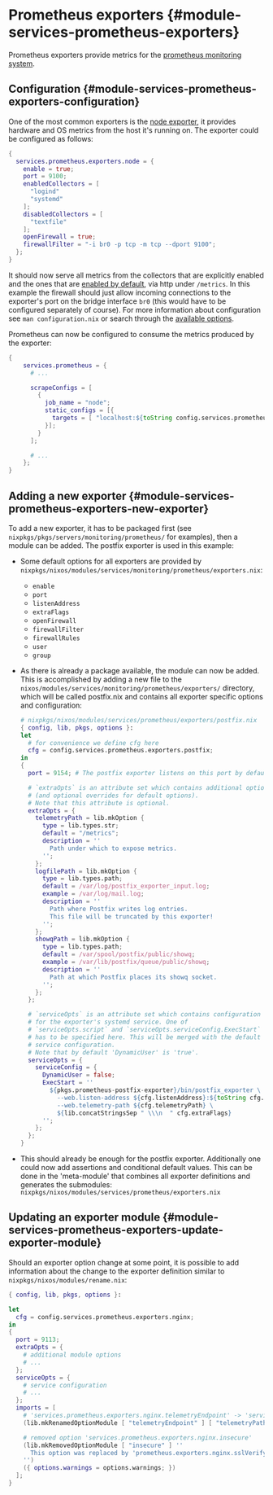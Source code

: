 # Prometheus exporters {#module-services-prometheus-exporters}

Prometheus exporters provide metrics for the
[prometheus monitoring system](https://prometheus.io).

## Configuration {#module-services-prometheus-exporters-configuration}

One of the most common exporters is the
[node exporter](https://github.com/prometheus/node_exporter),
it provides hardware and OS metrics from the host it's
running on. The exporter could be configured as follows:

```nix
{
  services.prometheus.exporters.node = {
    enable = true;
    port = 9100;
    enabledCollectors = [
      "logind"
      "systemd"
    ];
    disabledCollectors = [
      "textfile"
    ];
    openFirewall = true;
    firewallFilter = "-i br0 -p tcp -m tcp --dport 9100";
  };
}
```

It should now serve all metrics from the collectors that are explicitly
enabled and the ones that are
[enabled by default](https://github.com/prometheus/node_exporter#enabled-by-default),
via http under `/metrics`. In this
example the firewall should just allow incoming connections to the
exporter's port on the bridge interface `br0` (this would
have to be configured separately of course). For more information about
configuration see `man configuration.nix` or search through
the [available options](https://nixos.org/nixos/options.html#prometheus.exporters).

Prometheus can now be configured to consume the metrics produced by the exporter:

```nix
{
    services.prometheus = {
      # ...

      scrapeConfigs = [
        {
          job_name = "node";
          static_configs = [{
            targets = [ "localhost:${toString config.services.prometheus.exporters.node.port}" ];
          }];
        }
      ];

      # ...
    };
}
```

## Adding a new exporter {#module-services-prometheus-exporters-new-exporter}

To add a new exporter, it has to be packaged first (see
`nixpkgs/pkgs/servers/monitoring/prometheus/` for
examples), then a module can be added. The postfix exporter is used in this
example:

- Some default options for all exporters are provided by
  `nixpkgs/nixos/modules/services/monitoring/prometheus/exporters.nix`:

  - `enable`
  - `port`
  - `listenAddress`
  - `extraFlags`
  - `openFirewall`
  - `firewallFilter`
  - `firewallRules`
  - `user`
  - `group`

- As there is already a package available, the module can now be added. This
  is accomplished by adding a new file to the
  `nixos/modules/services/monitoring/prometheus/exporters/`
  directory, which will be called postfix.nix and contains all exporter
  specific options and configuration:

  ```nix
  # nixpkgs/nixos/modules/services/prometheus/exporters/postfix.nix
  { config, lib, pkgs, options }:
  let
    # for convenience we define cfg here
    cfg = config.services.prometheus.exporters.postfix;
  in
  {
    port = 9154; # The postfix exporter listens on this port by default

    # `extraOpts` is an attribute set which contains additional options
    # (and optional overrides for default options).
    # Note that this attribute is optional.
    extraOpts = {
      telemetryPath = lib.mkOption {
        type = lib.types.str;
        default = "/metrics";
        description = ''
          Path under which to expose metrics.
        '';
      };
      logfilePath = lib.mkOption {
        type = lib.types.path;
        default = /var/log/postfix_exporter_input.log;
        example = /var/log/mail.log;
        description = ''
          Path where Postfix writes log entries.
          This file will be truncated by this exporter!
        '';
      };
      showqPath = lib.mkOption {
        type = lib.types.path;
        default = /var/spool/postfix/public/showq;
        example = /var/lib/postfix/queue/public/showq;
        description = ''
          Path at which Postfix places its showq socket.
        '';
      };
    };

    # `serviceOpts` is an attribute set which contains configuration
    # for the exporter's systemd service. One of
    # `serviceOpts.script` and `serviceOpts.serviceConfig.ExecStart`
    # has to be specified here. This will be merged with the default
    # service configuration.
    # Note that by default 'DynamicUser' is 'true'.
    serviceOpts = {
      serviceConfig = {
        DynamicUser = false;
        ExecStart = ''
          ${pkgs.prometheus-postfix-exporter}/bin/postfix_exporter \
            --web.listen-address ${cfg.listenAddress}:${toString cfg.port} \
            --web.telemetry-path ${cfg.telemetryPath} \
            ${lib.concatStringsSep " \\\n  " cfg.extraFlags}
        '';
      };
    };
  }
  ```

- This should already be enough for the postfix exporter. Additionally one
  could now add assertions and conditional default values. This can be done
  in the 'meta-module' that combines all exporter definitions and generates
  the submodules:
  `nixpkgs/nixos/modules/services/prometheus/exporters.nix`

## Updating an exporter module {#module-services-prometheus-exporters-update-exporter-module}

Should an exporter option change at some point, it is possible to add
information about the change to the exporter definition similar to
`nixpkgs/nixos/modules/rename.nix`:

```nix
{ config, lib, pkgs, options }:

let
  cfg = config.services.prometheus.exporters.nginx;
in
{
  port = 9113;
  extraOpts = {
    # additional module options
    # ...
  };
  serviceOpts = {
    # service configuration
    # ...
  };
  imports = [
    # 'services.prometheus.exporters.nginx.telemetryEndpoint' -> 'services.prometheus.exporters.nginx.telemetryPath'
    (lib.mkRenamedOptionModule [ "telemetryEndpoint" ] [ "telemetryPath" ])

    # removed option 'services.prometheus.exporters.nginx.insecure'
    (lib.mkRemovedOptionModule [ "insecure" ] ''
      This option was replaced by 'prometheus.exporters.nginx.sslVerify' which defaults to true.
    '')
    ({ options.warnings = options.warnings; })
  ];
}
```
